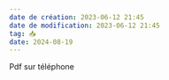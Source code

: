 ```yaml
---
date de création: 2023-06-12 21:45
date de modification: 2023-06-12 21:45
tag: 📥
date: 2024-08-19
---
```

Pdf sur téléphone 
